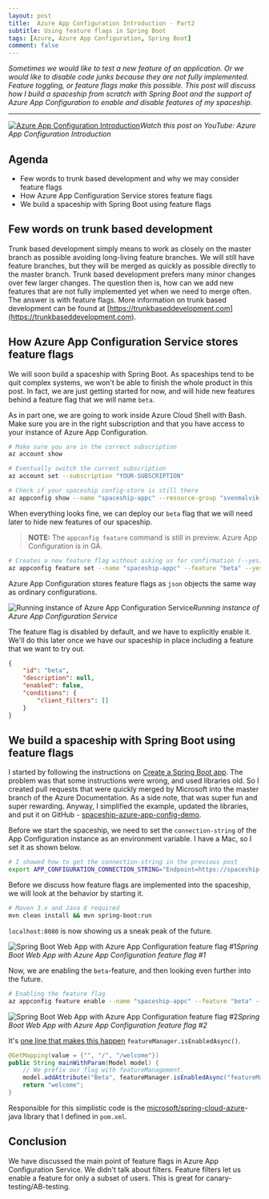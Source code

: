 ```yaml
---
layout: post
title:  Azure App Configuration Introduction - Part2
subtitle: Using feature flags in Spring Boot
tags: [Azure, Azure App Configuration, Spring Boot]
comment: false
---
```


*Sometimes we would like to test a new feature of an application. Or we would like to disable code junks because they are not fully implemented. Feature toggling, or feature flags make this possible. This post will discuss how I build a spaceship from scratch with Spring Boot and the support of Azure App Configuration to enable and disable features of my spaceship.*

---

[![Azure App Configuration Introduction](https://cdn.svenmalvik.com/images/azure-app-configuration-yt.jpg "Azure App Configuration Introduction")](https://youtu.be/hbCWI9PSsAQ)*Watch this post on YouTube: Azure App Configuration Introduction*

## Agenda

* Few words to trunk based development and why we may consider feature flags
* How Azure App Configuration Service stores feature flags
* We build a spaceship with Spring Boot using feature flags

## Few words on trunk based development

Trunk based development simply means to work as closely on the master branch as possible avoiding long-living feature branches. We will still have feature branches, but they will be merged as quickly as possible directly to the master branch. Trunk based development prefers many minor changes over few larger changes. The question then is, how can we add new features that are not fully implemented yet when we need to merge often. The answer is with feature flags. More information on trunk based development can be found at [https://trunkbaseddevelopment.com](https://trunkbaseddevelopment.com).

## How Azure App Configuration Service stores feature flags

We will soon build a spaceship with Spring Boot. As spaceships tend to be quit complex systems, we won't be able to finish the whole product in this post. In fact, we are just getting started for now, and will hide new features behind a feature flag that we will name `beta`.

As in part one, we are going to work inside Azure Cloud Shell with Bash. Make sure you are in the right subscription and that you have access to your instance of Azure App Configuration.

```bash
# Make sure you are in the correct subscription
az account show

# Eventually switch the current subscription
az account set --subscription "YOUR-SUBSCRIPTION"

# Check if your spaceship config-store is still there
az appconfig show --name "spaceship-appc" --resource-group "svenmalvik-rg"
```

When everything looks fine, we can deploy our `beta` flag that we will need later to hide new features of our spaceship. 

> **NOTE:** The `appconfig feature` command is still in preview. Azure App Configuration is in GA.

```bash
# Creates a new feature flag without asking us for confirmation (--yes)
az appconfig feature set --name "spaceship-appc" --feature "beta" --yes
```

Azure App Configuration stores feature flags as `json` objects the same way as ordinary configurations.

![Running instance of Azure App Configuration Service](https://cdn.svenmalvik.com/images/azure-appconfiguration-feature-flags-0.png)*Running instance of Azure App Configuration Service*

The feature flag is disabled by default, and we have to explicitly enable it. We'll do this later once we have our spaceship in place including a feature that we want to try out.

```json
{
    "id": "beta",
    "description": null,
    "enabled": false,
    "conditions": {
        "client_filters": []
    }
}
```

## We build a spaceship with Spring Boot using feature flags

I started by following the instructions on [Create a Spring Boot app](https://docs.microsoft.com/en-us/azure/azure-app-configuration/quickstart-feature-flag-spring-boot#create-a-spring-boot-app). The problem was that some instructions were wrong, and used libraries old. So I created pull requests that were quickly merged by Microsoft into the master branch of the Azure Documentation. As a side note, that was super fun and super rewarding. Anyway, I simplified the example, updated the libraries, and put it on GitHub - [spaceship-azure-app-config-demo](https://github.com/svenmalvik/spaceship-azure-app-config-demo).

Before we start the spaceship, we need to set the `connection-string` of the App Configuration instance as an environment variable. I have a Mac, so I set it as shown below.

```bash
# I showed how to get the connection-string in the previous post
export APP_CONFIGURATION_CONNECTION_STRING="Endpoint=https://spaceship-appc.azconfig.io;Id=UCUX-l9-s0:3mLEfWlVSlM29Y6SAecu;Secret=QTbtHe75woUi+UerdNVvJWB+E5XQZ9kdrm9xYIcwaVI="
```

Before we discuss how feature flags are implemented into the spaceship, we will look at the behavior by starting it.

```bash
# Maven 3.x and Java 8 required
mvn clean install && mvn spring-boot:run
```

`localhost:8080` is now showing us a sneak peak of the future.

![Spring Boot Web App with Azure App Configuration feature flag #1](https://cdn.svenmalvik.com/images/azure-appconfiguration-feature-flags-1.png)*Spring Boot Web App with Azure App Configuration feature flag #1*

Now, we are enabling the `beta`-feature, and then looking even further into the future.

```bash
# Enabling the feature flag
az appconfig feature enable --name "spaceship-appc" --feature "beta" --yes
```

![Spring Boot Web App with Azure App Configuration feature flag #2](https://cdn.svenmalvik.com/images/azure-appconfiguration-feature-flags-2.png)*Spring Boot Web App with Azure App Configuration feature flag #2*

It's [one line that makes this happen](https://github.com/svenmalvik/spaceship-azure-app-config-demo/blob/master/src/main/java/com/svenmalvik/spaceship/HelloController.java#L24) `featureManager.isEnabledAsync()`.

```java
@GetMapping(value = {"", "/", "/welcome"})
public String mainWithParam(Model model) {
    // We prefix our flag with featureManagement.
    model.addAttribute("Beta", featureManager.isEnabledAsync("featureManagement.beta").block());
    return "welcome";
}
```

Responsible for this simplistic code is the [microsoft/spring-cloud-azure](https://github.com/microsoft/spring-cloud-azure/tree/master/spring-cloud-azure-feature-management-web)-java library that I defined in `pom.xml`.

## Conclusion

We have discussed the main point of feature flags in Azure App Configuration Service. We didn't talk about filters. Feature filters let us enable a feature for only a subset of users. This is great for canary-testing/AB-testing.
